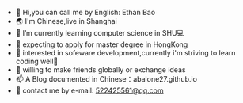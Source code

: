 - 👋 Hi,you can call me by English: Ethan Bao
- 🌏 I'm Chinese,live in Shanghai     
- 🌱 I’m currently learning computer science in SHU💻
- 📖 expecting to apply for master degree in HongKong
- 💟 interested in sofeware development,currently i'm striving to learn coding well💪
- 👬 willing to make friends globally or exchange ideas
- 📫 A Blog documented in Chinese：abalone27.github.io      
- 📮 contact me by e-mail: 522425561@qq.com

<!---       
Abalone27/Abalone27 is a ✨ special ✨ repository because its `README.md` (this file) appears on your GitHub profile.
You can click the Preview link to take a look at your changes.
--->
